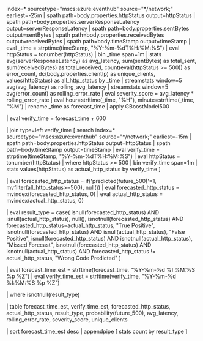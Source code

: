 index=* sourcetype="mscs:azure:eventhub" source="*/network;" earliest=-25m
| spath path=body.properties.httpStatus output=httpStatus
| spath path=body.properties.serverResponseLatency output=serverResponseLatency
| spath path=body.properties.sentBytes output=sentBytes
| spath path=body.properties.receivedBytes output=receivedBytes
| spath path=body.timeStamp output=timeStamp
| eval _time = strptime(timeStamp, "%Y-%m-%dT%H:%M:%S")
| eval httpStatus = tonumber(httpStatus)
| bin _time span=1m
| stats 
    avg(serverResponseLatency) as avg_latency,
    sum(sentBytes) as total_sent,
    sum(receivedBytes) as total_received,
    count(eval(httpStatus >= 500)) as error_count,
    dc(body.properties.clientIp) as unique_clients,
    values(httpStatus) as all_http_status
  by _time
| streamstats window=5 avg(avg_latency) as rolling_avg_latency
| streamstats window=5 avg(error_count) as rolling_error_rate
| eval severity_score = avg_latency * rolling_error_rate
| eval hour=strftime(_time, "%H"), minute=strftime(_time, "%M")
| rename _time as forecast_time
| apply GBoostModel500

| eval verify_time = forecast_time + 600

| join type=left verify_time 
    [
    search index=* sourcetype="mscs:azure:eventhub" source="*/network;" earliest=-15m
    | spath path=body.properties.httpStatus output=httpStatus
    | spath path=body.timeStamp output=timeStamp
    | eval verify_time = strptime(timeStamp, "%Y-%m-%dT%H:%M:%S")
    | eval httpStatus = tonumber(httpStatus)
    | where httpStatus >= 500
    | bin verify_time span=1m
    | stats values(httpStatus) as actual_http_status by verify_time
    ]

| eval forecasted_http_status = if('predicted(future_500)'=1, mvfilter(all_http_status>=500), null())
| eval forecasted_http_status = mvindex(forecasted_http_status, 0)
| eval actual_http_status = mvindex(actual_http_status, 0)

| eval result_type = case(
    isnull(forecasted_http_status) AND isnull(actual_http_status), null(),
    isnotnull(forecasted_http_status) AND forecasted_http_status=actual_http_status, "True Positive",
    isnotnull(forecasted_http_status) AND isnull(actual_http_status), "False Positive",
    isnull(forecasted_http_status) AND isnotnull(actual_http_status), "Missed Forecast",
    isnotnull(forecasted_http_status) AND isnotnull(actual_http_status) AND forecasted_http_status != actual_http_status, "Wrong Code Predicted"
)

| eval forecast_time_est = strftime(forecast_time, "%Y-%m-%d %I:%M:%S %p %Z")
| eval verify_time_est = strftime(verify_time, "%Y-%m-%d %I:%M:%S %p %Z")

| where isnotnull(result_type)

| table forecast_time_est, verify_time_est, forecasted_http_status, actual_http_status, result_type, probability(future_500), avg_latency, rolling_error_rate, severity_score, unique_clients

| sort forecast_time_est desc
| appendpipe [ stats count by result_type ]